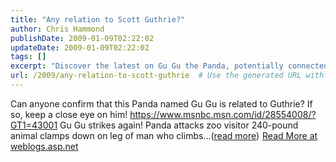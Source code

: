 ```yaml
---
title: "Any relation to Scott Guthrie?"
author: Chris Hammond
publishDate: 2009-01-09T02:22:02
updateDate: 2009-01-09T02:22:02
tags: []
excerpt: "Discover the latest on Gu Gu the Panda, potentially connected to Guthrie. Stay informed about zoo visitor encounters. Read more at weblogs.asp.net."
url: /2009/any-relation-to-scott-guthrie  # Use the generated URL with year
---
```

Can anyone confirm that this Panda named Gu Gu is related to Guthrie? If so, keep a close eye on him! https://www.msnbc.msn.com/id/28554008/?GT1=43001 Gu Gu strikes again! Panda attacks zoo visitor 240-pound animal clamps down on leg of man who climbs...(<a href="https://weblogs.asp.net/christoc/archive/2009/01/08/any-relation-to-scott-guthrie.aspx">read more</a>)<img src="https://weblogs.asp.net/aggbug.aspx?PostID=6827606" width="1" height="1"> <a href="https://weblogs.asp.net/christoc/archive/2009/01/08/any-relation-to-scott-guthrie.aspx">Read More at weblogs.asp.net</a>


